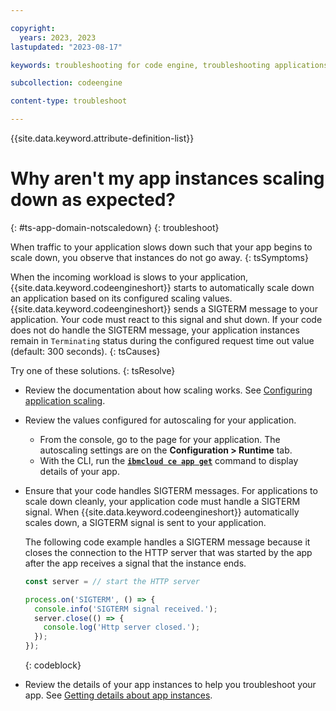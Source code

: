 ```yaml
---

copyright:
  years: 2023, 2023
lastupdated: "2023-08-17"

keywords: troubleshooting for code engine, troubleshooting applications in code engine, tips for application scaling in code engine, debugging application scaling in code engine, app instances scaling and code engine, application scaling in code engine, scaling http requests in code engine, scaling, latency, concurrency, app, app instances, app not scaling down

subcollection: codeengine

content-type: troubleshoot

---
```


{{site.data.keyword.attribute-definition-list}}

# Why aren't my app instances scaling down as expected?
{: #ts-app-domain-notscaledown}
{: troubleshoot}

When traffic to your application slows down such that your app begins to scale down, you observe that instances do not go away. 
{: tsSymptoms}

When the incoming workload is slows to your application, {{site.data.keyword.codeengineshort}} starts to automatically scale down an application based on its configured scaling values. {{site.data.keyword.codeengineshort}} sends a SIGTERM message to your application. Your code must react to this signal and shut down. If your code does not do handle the SIGTERM message, your application instances remain in `Terminating` status during the configured request time out value (default: 300 seconds). 
{: tsCauses}


Try one of these solutions. 
{: tsResolve}

* Review the documentation about how scaling works. See [Configuring application scaling](/docs/codeengine?topic=codeengine-app-scale).

* Review the values configured for autoscaling for your application. 
    * From the console, go to the page for your application. The autoscaling settings are on the **Configuration > Runtime** tab.
    * With the CLI, run the [**`ibmcloud ce app get`**](/docs/codeengine?topic=codeengine-cli#cli-application-get) command to display details of your app. 

* Ensure that your code handles SIGTERM messages. For applications to scale down cleanly, your application code must handle a SIGTERM signal. When {{site.data.keyword.codeengineshort}} automatically scales down, a SIGTERM signal is sent to your application. 

  The following code example handles a SIGTERM message because it closes the connection to the HTTP server that was started by the app after the app receives a signal that the instance ends.

    ```javascript
    const server = // start the HTTP server

    process.on('SIGTERM', () => {
      console.info('SIGTERM signal received.');
      server.close(() => {
        console.log('Http server closed.');
      });
    });
    ```
    {: codeblock}


* Review the details of your app instances to help you troubleshoot your app. See [Getting details about app instances](/docs/codeengine?topic=codeengine-troubleshoot-apps#ts-app-instancedetails).


  
